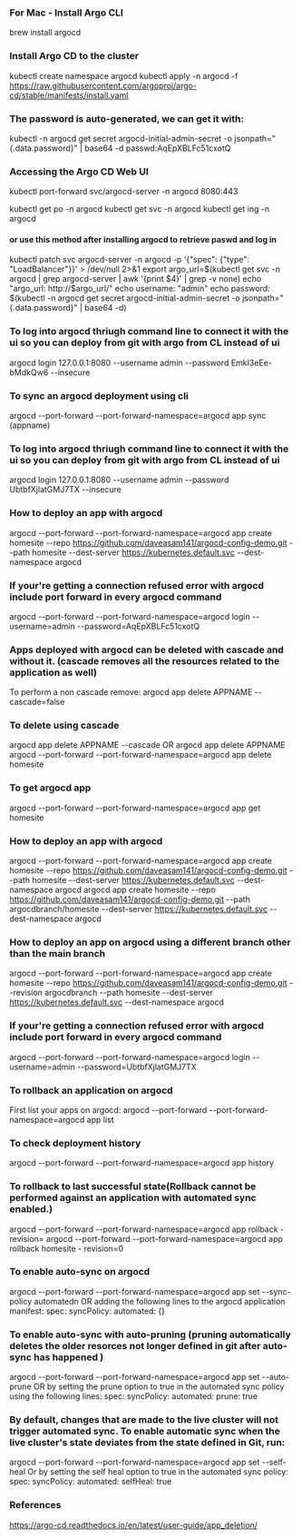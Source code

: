 ### For Mac - Install Argo CLI 
brew install argocd

### Install Argo CD to the cluster
kubectl create namespace argocd
kubectl apply -n argocd -f https://raw.githubusercontent.com/argoproj/argo-cd/stable/manifests/install.yaml

### The password is auto-generated, we can get it with:
kubectl -n argocd get secret argocd-initial-admin-secret -o jsonpath="{.data.password}" | base64 -d
passwd:AqEpXBLFc51cxotQ

### Accessing the Argo CD Web UI
kubectl port-forward svc/argocd-server -n argocd 8080:443

kubectl get po -n argocd
kubectl get svc -n argocd
kubectl get ing -n argocd

#### or use this method after installing argocd to retrieve paswd and log in 
kubectl patch svc argocd-server -n argocd -p '{"spec": {"type": "LoadBalancer"}}' > /dev/null 2>&1 
export argo_url=$(kubectl get svc -n argocd | grep argocd-server | awk '{print $4}' | grep -v none)
echo "argo_url: http://$argo_url/"
echo username: "admin"
echo password: $(kubectl -n argocd get secret argocd-initial-admin-secret -o jsonpath="{.data.password}" | base64 -d)

### To log into argocd thriugh command line to connect it with the ui so you can deploy from git with argo from CL instead of ui
argocd login 127.0.0.1:8080 --username admin --password EmkI3eEe-bMdkQw6 --insecure

###  To sync an argocd deployment using cli 
argocd --port-forward --port-forward-namespace=argocd app sync (appname)

### To log into argocd thriugh command line to connect it with the ui so you can deploy from git with argo from CL instead of ui
argocd login 127.0.0.1:8080 --username admin --password UbtbfXjlatGMJ7TX --insecure

### How to  deploy an app with argocd
argocd --port-forward --port-forward-namespace=argocd app create homesite --repo https://github.com/daveasam141/argocd-config-demo.git --path homesite --dest-server https://kubernetes.default.svc --dest-namespace argocd

### If your're getting a connection refused error with argocd include port forward in every argocd command 
argocd --port-forward --port-forward-namespace=argocd login --username=admin --password=AqEpXBLFc51cxotQ

### Apps deployed with argocd can be deleted with cascade and without it. (cascade removes all the resources related to the application as well)
To perform a non cascade remove: argocd app delete APPNAME --cascade=false

### To delete using cascade 
argocd app delete APPNAME --cascade OR argocd app delete APPNAME
argocd --port-forward --port-forward-namespace=argocd app delete homesite 

### To get argocd app 
argocd --port-forward --port-forward-namespace=argocd app get homesite 

### How to deploy an app with argocd
argocd --port-forward --port-forward-namespace=argocd app create homesite --repo https://github.com/daveasam141/argocd-config-demo.git --path homesite --dest-server https://kubernetes.default.svc --dest-namespace argocd
argocd  app create homesite --repo https://github.com/daveasam141/argocd-config-demo.git --path argocdbranch/homesite --dest-server https://kubernetes.default.svc --dest-namespace argocd

### How to deploy an app on argocd using a different branch other than the main branch 
argocd --port-forward --port-forward-namespace=argocd app create homesite --repo https://github.com/daveasam141/argocd-config-demo.git --revision argocdbranch --path homesite --dest-server https://kubernetes.default.svc --dest-namespace argocd

### If your're getting a connection refused error with argocd include port forward in every argocd command 
argocd --port-forward --port-forward-namespace=argocd login --username=admin --password=UbtbfXjlatGMJ7TX

### To rollback an application on argocd 
First list your apps on argocd: argocd --port-forward --port-forward-namespace=argocd app list 

### To check deployment history 
argocd --port-forward --port-forward-namespace=argocd app history <app-name>

### To rollback to last successful state(Rollback cannot be performed against an application with automated sync enabled.)
argocd --port-forward --port-forward-namespace=argocd app rollback <app-name> - revision=<revision-number>
argocd --port-forward --port-forward-namespace=argocd app rollback homesite - revision=0

### To enable auto-sync on argocd 
argocd --port-forward --port-forward-namespace=argocd app set <APPNAME> --sync-policy automatedn 
OR adding the following lines to the argocd application manifest:
spec:
  syncPolicy:
    automated: {}

### To enable auto-sync with auto-pruning (pruning automatically deletes the older resorces not longer defined in git after auto-sync has happened )
argocd --port-forward --port-forward-namespace=argocd  app set <APPNAME> --auto-prune
OR by setting the prune option to true in the automated sync policy using the following lines:
spec:
  syncPolicy:
    automated:
      prune: true

### By default, changes that are made to the live cluster will not trigger automated sync. To enable automatic sync when the live cluster's state deviates from the state defined in Git, run:
argocd --port-forward --port-forward-namespace=argocd app set <APPNAME> --self-heal
Or by setting the self heal option to true in the automated sync policy:
spec:
  syncPolicy:
    automated:
      selfHeal: true















### References 
https://argo-cd.readthedocs.io/en/latest/user-guide/app_deletion/
